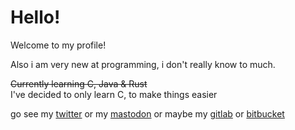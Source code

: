 # Hello!

Welcome to my profile!

Also i am very new at programming, i don't really know to much.

~~Currently learning C, Java & Rust~~<br>I've decided to only learn C, to make things easier

go see my [twitter](https://twitter.com/Deudz_)
or my [mastodon](https://mstdn.social/@deudz)
or maybe my [gitlab](https://gitlab.com/Deudz)
or [bitbucket](https://bitbucket.org/deudz)

<!---
YOU FOUND SECRET! NICE JOB
--->
